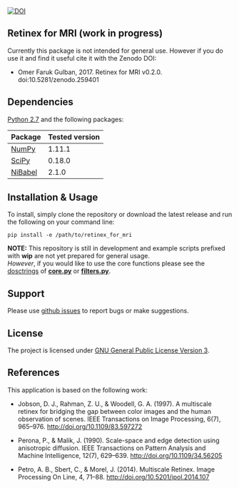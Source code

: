 [![DOI](https://zenodo.org/badge/76043117.svg)](https://zenodo.org/badge/latestdoi/76043117)

## Retinex for MRI (work in progress)

Currently this package is not intended for general use. However if you do use it and find it useful cite it with the Zenodo DOI:  
* Omer Faruk Gulban, 2017. Retinex for MRI v0.2.0. doi:10.5281/zenodo.259401

## Dependencies

[Python 2.7](https://www.python.org/download/releases/2.7/) and the following packages:

| Package                              | Tested version |
|--------------------------------------|----------------|
| [NumPy](http://www.numpy.org/)       | 1.11.1         |
| [SciPy](https://www.scipy.org/)      | 0.18.0         |
| [NiBabel](http://nipy.org/nibabel/)  | 2.1.0          |

## Installation & Usage

To install, simply clone the repository or download the latest release and run the following on your command line:
```
pip install -e /path/to/retinex_for_mri
```

**NOTE:** This repository is still in development and example scripts prefixed with **wip** are not yet prepared for general usage.  
*However*, if you would like to use the core functions please see the [dosctrings](https://en.wikipedia.org/wiki/Docstring) of [**core.py**](retinex_for_mri/core.py) or [**filters.py**](retinex_for_mri/filters.py).

## Support

Please use [github issues](https://github.com/ofgulban/retinex_for_mri/issues) to report bugs or make suggestions.

## License

The project is licensed under [GNU General Public License Version 3](http://www.gnu.org/licenses/gpl.html).

## References
This application is based on the following work:

* Jobson, D. J., Rahman, Z. U., & Woodell, G. A. (1997). A multiscale retinex for bridging the gap between color images and the human observation of scenes. IEEE Transactions on Image Processing, 6(7), 965–976. http://doi.org/10.1109/83.597272

* Perona, P., & Malik, J. (1990). Scale-space and edge detection using anisotropic diffusion. IEEE Transactions on Pattern Analysis and Machine Intelligence, 12(7), 629–639. http://doi.org/10.1109/34.56205

* Petro, A. B., Sbert, C., & Morel, J. (2014). Multiscale Retinex. Image Processing On Line, 4, 71–88. http://doi.org/10.5201/ipol.2014.107
